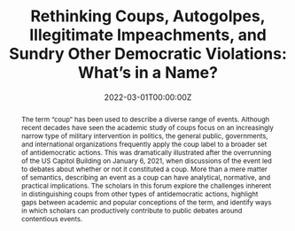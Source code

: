 ---
tags: []
categories: []
title: "Rethinking Coups, Autogolpes, Illegitimate Impeachments, and Sundry Other Democratic Violations: What’s in a Name?"
authors:
- Amy Erica Smith
- admin
date: "2022-03-01T00:00:00Z"
doi: ""

# Schedule page publish date (NOT publication's date).
publishDate: "2017-01-01T00:00:00Z"

# Publication type.
# Accepts a single type but formatted as a YAML list (for Hugo requirements).
# Enter a publication type from the CSL standard.
publication_types: ["article-journal"]

# Publication name and optional abbreviated publication name.
publication: "*International Studies Review, 24*(1)"
publication_short: ""

abstract: The term “coup” has been used to describe a diverse range of events. Although recent decades have seen the academic study of coups focus on an increasingly narrow type of military intervention in politics, the general public, governments, and international organizations frequently apply the coup label to a broader set of antidemocratic actions. This was dramatically illustrated after the overrunning of the US Capitol Building on January 6, 2021, when discussions of the event led to debates about whether or not it constituted a coup. More than a mere matter of semantics, describing an event as a coup can have analytical, normative, and practical implications. The scholars in this forum explore the challenges inherent in distinguishing coups from other types of antidemocratic actions, highlight gaps between academic and popular conceptions of the term, and identify ways in which scholars can productively contribute to public debates around contentious events.

# Summary. An optional shortened abstract.
summary: This forum examines how the term “coup” is applied far more broadly by the public and institutions than by scholars, with significant implications for analysis and policy. It highlights the challenges of distinguishing coups from other antidemocratic acts and suggests how academics can help bridge the gap between scholarly and popular understandings.

tags:
- Democratic backsliding
#featured: false

links:
 - name: DOI
   url: https://doi.org/10.1093/isr/viab062
url_pdf: https://watermark.silverchair.com/viab062.pdf
#url_code: 'https://github.com/HugoBlox/hugo-blox-builder'
#url_dataset: ''
#url_poster: ''
#url_project: ''
#url_slides: ''
#url_source: ''
#url_video: ''

# Featured image
# To use, add an image named `featured.jpg/png` to your page's folder. 
#image:
#  caption: 'Image credit: [**Unsplash**](https://unsplash.com/photos/jdD8gXaTZsc)'
#  focal_point: ""
#  preview_only: false

# Associated Projects (optional).
#   Associate this publication with one or more of your projects.
#   Simply enter your project's folder or file name without extension.
#   E.g. `internal-project` references `content/project/internal-project/index.md`.
#   Otherwise, set `projects: []`.
projects: []

# Slides (optional).
#   Associate this publication with Markdown slides.
#   Simply enter your slide deck's filename without extension.
#   E.g. `slides: "example"` references `content/slides/example/index.md`.
#   Otherwise, set `slides: ""`.
#slides: example
---
